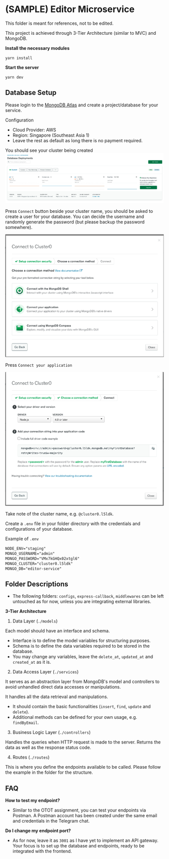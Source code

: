 # (SAMPLE) Editor Microservice

This folder is meant for references, not to be edited.

This project is achieved through 3-Tier Architecture (similar to MVC) and MongoDB.

**Install the necessary modules**
```
yarn install
```

**Start the server**
```
yarn dev
```

## Database Setup

Please login to the [MongoDB Atlas](https://account.mongodb.com/account/login) and create a project/database for your service.

Configuration
- Cloud Provider: AWS
- Region: Singapore (Southeast Asia 1)
- Leave the rest as default as long there is no payment required.

You should see your cluster being created
![Overview](images/MongoDB-Overview.png)

Press `Connect` button beside your cluster name, you should be asked to create a user for your database. You can decide the username and randomly generate the password (but please backup the password somewhere).

![Credentials](images/MongoDB-Connect.png)

Press `Connect your application`

![Credentials](images/MongoDB-Credentials.png)

Take note of the cluster name, e.g. `@cluster0.l5ldk`. 

Create a `.env` file in your folder directory with the credentials and configurations of your database.

Example of `.env`
```
NODE_ENV="staging"
MONGO_USERNAME="admin"
MONGO_PASSWORD="VMx7kGHQx02xtgl6"
MONGO_CLUSTER="cluster0.l5ldk"
MONGO_DB="editor-service"
```

## Folder Descriptions

- The following folders: `configs`, `express-callback`, `middlewares` can be left untouched as for now, unless you are integrating external libraries.

**3-Tier Architecture**

1. Data Layer (`./models`)

Each model should have an interface and schema. 
- Interface is to define the model variables for structuring purposes.
- Schema is to define the data variables required to be stored in the database.
- You may change any variables, leave the `delete_at`, `updated_at` and `created_at` as it is.

2. Data Access Layer (`./services`)

It serves as an abstraction layer from MongoDB's model and controllers to avoid unhandled direct data accesses or manipulations.

It handles all the data retrieval and manipulations.

- It should contain the basic functionalities (`insert`, `find`, `update` and `delete`).
- Additional methods can be defined for your own usage, e.g. `findByEmail`.

3. Business Logic Layer (`./controllers`)

Handles the queries when HTTP request is made to the server. Returns the data as well as the response status code.

4. Routes (`./routes`)

This is where you define the endpoints available to be called. Please follow the example in the folder for the structure.

## FAQ

**How to test my endpoint?**

- Similar to the OTOT assignment, you can test your endpoints via Postman. A Postman account has been created under the same email and credentials in the Telegram chat.

**Do I change my endpoint port?**

- As for now, leave it as `3001` as I have yet to implement an API gateway. Your focus is to set up the database and endpoints, ready to be integrated with the frontend.